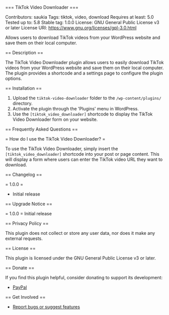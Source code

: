 === TikTok Video Downloader ===

Contributors: saukia
Tags: tiktok, video, download
Requires at least: 5.0
Tested up to: 5.8
Stable tag: 1.0.0
License: GNU General Public License v3 or later
License URI: https://www.gnu.org/licenses/gpl-3.0.html

Allows users to download TikTok videos from your WordPress website and save them on their local computer.

== Description ==

The TikTok Video Downloader plugin allows users to easily download TikTok videos from your WordPress website and save them on their local computer. The plugin provides a shortcode and a settings page to configure the plugin options.

== Installation ==

1. Upload the `tiktok-video-downloader` folder to the `/wp-content/plugins/` directory.
2. Activate the plugin through the 'Plugins' menu in WordPress.
3. Use the `[tiktok_video_downloader]` shortcode to display the TikTok Video Downloader form on your website.

== Frequently Asked Questions ==

= How do I use the TikTok Video Downloader? =

To use the TikTok Video Downloader, simply insert the `[tiktok_video_downloader]` shortcode into your post or page content. This will display a form where users can enter the TikTok video URL they want to download.

== Changelog ==

= 1.0.0 =
* Initial release

== Upgrade Notice ==

= 1.0.0 =
Initial release

== Privacy Policy ==

This plugin does not collect or store any user data, nor does it make any external requests.

== License ==

This plugin is licensed under the GNU General Public License v3 or later.

== Donate ==

If you find this plugin helpful, consider donating to support its development:

* [PayPal](https://www.paypal.me/onefelix)

== Get Involved ==

* [Report bugs or suggest features](https://github.com/NachiThePanda/Tiktok-Video-Downloader)
